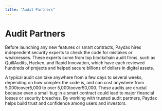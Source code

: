 ```yaml
---
title: "Audit Partners"
---
```


Audit Partners
==============

Before launching any new features or smart contracts, Paydax hires independent security experts to check the code for mistakes or weaknesses. These experts come from top blockchain audit firms, such as QuillAudits, Hacken, and Rapid Innovation, which have each reviewed hundreds of projects and helped secure billions of dollars in digital assets.

A typical audit can take anywhere from a few days to several weeks, depending on how complex the code is, and can cost anywhere from 5,000toover5,000 to over 5,000toover50,000. These audits are crucial because even a small bug in a smart contract could lead to major financial losses or security breaches. By working with trusted audit partners, Paydax helps build trust and confidence among users and investors.
